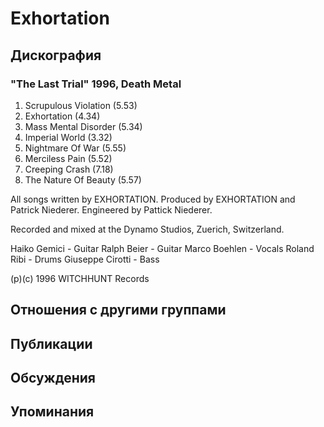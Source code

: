 # Exhortation



## Дискография

### "The Last Trial" 1996, Death Metal

1. Scrupulous Violation (5.53)
2. Exhortation (4.34)
3. Mass Mental Disorder (5.34)
4. Imperial World (3.32)
5. Nightmare Of War (5.55)
6. Merciless Pain (5.52)
7. Creeping Crash (7.18)
8. The Nature Of Beauty (5.57)

All songs written by EXHORTATION.
Produced by EXHORTATION and
Patrick Niederer.
Engineered by Pattick Niederer.

Recorded and mixed at the Dynamo
Studios, Zuerich, Switzerland.

Haiko Gemici - Guitar
Ralph Beier - Guitar
Marco Boehlen - Vocals
Roland Ribi - Drums
Giuseppe Cirotti - Bass

(p)(c) 1996 WITCHHUNT Records


## Отношения с другими группами


## Публикации


## Обсуждения


## Упоминания

